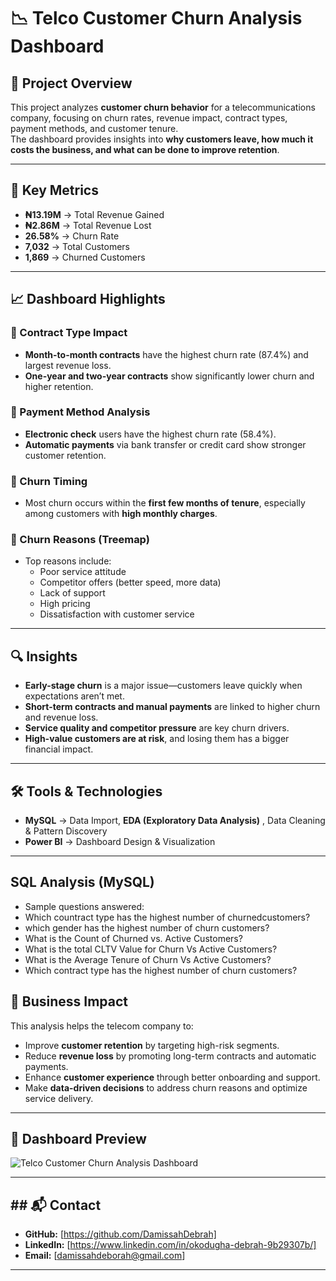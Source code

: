 # 📉 Telco Customer Churn Analysis Dashboard

## 🔎 Project Overview
This project analyzes **customer churn behavior** for a telecommunications company, focusing on churn rates, revenue impact, contract types, payment methods, and customer tenure.  
The dashboard provides insights into **why customers leave, how much it costs the business, and what can be done to improve retention**.

---

## 🎯 Key Metrics
- **₦13.19M** → Total Revenue Gained  
- **₦2.86M** → Total Revenue Lost  
- **26.58%** → Churn Rate  
- **7,032** → Total Customers  
- **1,869** → Churned Customers  

---

## 📈 Dashboard Highlights

### 🔹 Contract Type Impact
- **Month-to-month contracts** have the highest churn rate (87.4%) and largest revenue loss.
- **One-year and two-year contracts** show significantly lower churn and higher retention.

### 🔹 Payment Method Analysis
- **Electronic check** users have the highest churn rate (58.4%).
- **Automatic payments** via bank transfer or credit card show stronger customer retention.

### 🔹 Churn Timing
- Most churn occurs within the **first few months of tenure**, especially among customers with **high monthly charges**.

### 🔹 Churn Reasons (Treemap)
- Top reasons include:
  - Poor service attitude
  - Competitor offers (better speed, more data)
  - Lack of support
  - High pricing
  - Dissatisfaction with customer service

---

## 🔍 Insights

- **Early-stage churn** is a major issue—customers leave quickly when expectations aren’t met.
- **Short-term contracts and manual payments** are linked to higher churn and revenue loss.
- **Service quality and competitor pressure** are key churn drivers.
- **High-value customers are at risk**, and losing them has a bigger financial impact.

---

## 🛠️ Tools & Technologies

- **MySQL** → Data Import, **EDA (Exploratory Data Analysis)** , Data Cleaning & Pattern Discovery 
- **Power BI** → Dashboard Design & Visualization  

---

## SQL Analysis (MySQL)
- Sample questions answered:
- Which countract type has the highest number of churnedcustomers?
- which gender has the highest number of churn customers?
- What is the Count of Churned vs. Active Customers?
- What is the total CLTV Value for Churn Vs Active Customers?
- What is the Average Tenure of Churn Vs Active Customers?
- Which contract type has the highest number of churn customers?

## 🚀 Business Impact

This analysis helps the telecom company to:
- Improve **customer retention** by targeting high-risk segments.
- Reduce **revenue loss** by promoting long-term contracts and automatic payments.
- Enhance **customer experience** through better onboarding and support.
- Make **data-driven decisions** to address churn reasons and optimize service delivery.

---

## 📌 Dashboard Preview
![Telco Customer Churn Analysis Dashboard](your-dashboard-image-link.png)

---

## ## 📬 Contact  
- **GitHub:** [https://github.com/DamissahDebrah]  
- **LinkedIn:** [https://www.linkedin.com/in/okodugha-debrah-9b29307b/]  
- **Email:** [damissahdeborah@gmail.com]  

---
